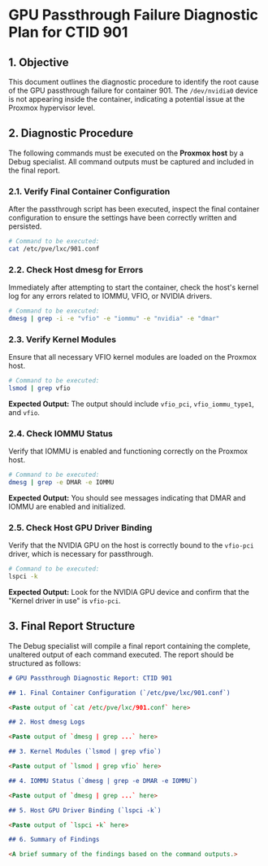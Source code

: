 # GPU Passthrough Failure Diagnostic Plan for CTID 901

## 1. Objective

This document outlines the diagnostic procedure to identify the root cause of the GPU passthrough failure for container 901. The `/dev/nvidia0` device is not appearing inside the container, indicating a potential issue at the Proxmox hypervisor level.

## 2. Diagnostic Procedure

The following commands must be executed on the **Proxmox host** by a Debug specialist. All command outputs must be captured and included in the final report.

### 2.1. Verify Final Container Configuration

After the passthrough script has been executed, inspect the final container configuration to ensure the settings have been correctly written and persisted.

```bash
# Command to be executed:
cat /etc/pve/lxc/901.conf
```

### 2.2. Check Host dmesg for Errors

Immediately after attempting to start the container, check the host's kernel log for any errors related to IOMMU, VFIO, or NVIDIA drivers.

```bash
# Command to be executed:
dmesg | grep -i -e "vfio" -e "iommu" -e "nvidia" -e "dmar"
```

### 2.3. Verify Kernel Modules

Ensure that all necessary VFIO kernel modules are loaded on the Proxmox host.

```bash
# Command to be executed:
lsmod | grep vfio
```
**Expected Output:** The output should include `vfio_pci`, `vfio_iommu_type1`, and `vfio`.

### 2.4. Check IOMMU Status

Verify that IOMMU is enabled and functioning correctly on the Proxmox host.

```bash
# Command to be executed:
dmesg | grep -e DMAR -e IOMMU
```
**Expected Output:** You should see messages indicating that DMAR and IOMMU are enabled and initialized.

### 2.5. Check Host GPU Driver Binding

Verify that the NVIDIA GPU on the host is correctly bound to the `vfio-pci` driver, which is necessary for passthrough.

```bash
# Command to be executed:
lspci -k
```
**Expected Output:** Look for the NVIDIA GPU device and confirm that the "Kernel driver in use" is `vfio-pci`.

## 3. Final Report Structure

The Debug specialist will compile a final report containing the complete, unaltered output of each command executed. The report should be structured as follows:

```markdown
# GPU Passthrough Diagnostic Report: CTID 901

## 1. Final Container Configuration (`/etc/pve/lxc/901.conf`)

<Paste output of `cat /etc/pve/lxc/901.conf` here>

## 2. Host dmesg Logs

<Paste output of `dmesg | grep ...` here>

## 3. Kernel Modules (`lsmod | grep vfio`)

<Paste output of `lsmod | grep vfio` here>

## 4. IOMMU Status (`dmesg | grep -e DMAR -e IOMMU`)

<Paste output of `dmesg | grep ...` here>

## 5. Host GPU Driver Binding (`lspci -k`)

<Paste output of `lspci -k` here>

## 6. Summary of Findings

<A brief summary of the findings based on the command outputs.>